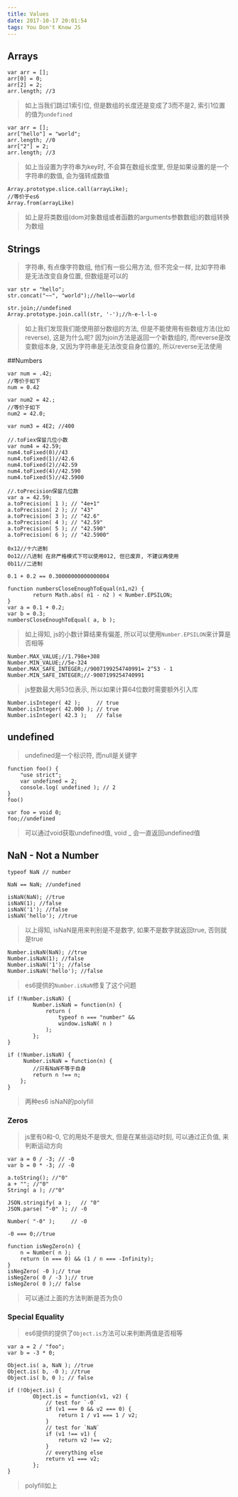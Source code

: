 ```yaml
---
title: Values
date: 2017-10-17 20:01:54
tags: You Don't Know JS
---
```

## Arrays

```
var arr = [];
arr[0] = 0;
arr[2] = 2;
arr.length; //3
```
> 如上当我们跳过1索引位, 但是数组的长度还是变成了3而不是2, 索引1位置的值为`undefined`

```
var arr = [];
arr["hello"] = "world";
arr.length; //0
arr["2"] = 2;
arr.length; //3
```
> 如上当设置为字符串为key时, 不会算在数组长度里, 但是如果设置的是一个字符串的数值, 会为强转成数值

```
Array.prototype.slice.call(arrayLike);
//等价于es6
Array.from(arrayLike)
```
> 如上是将类数组(dom对象数组或者函数的arguments参数数组)的数组转换为数组

## Strings
> 字符串, 有点像字符数组, 他们有一些公用方法, 但不完全一样, 比如字符串是无法改变自身位置, 但数组是可以的

```
var str = "hello";
str.concat("~~", "world");//hello~~world

str.join;//undefined
Array.prototype.join.call(str, '-');//h-e-l-l-o
```
> 如上我们发现我们能使用部分数组的方法, 但是不能使用有些数组方法(比如reverse), 这是为什么呢? 因为join方法是返回一个新数组的, 而reverse是改变数组本身, 又因为字符串是无法改变自身位置的, 所以reverse无法使用

##Numbers
```
var num = .42;
//等价于如下
num = 0.42

var num2 = 42.;
//等价于如下
num2 = 42.0;

var num3 = 4E2; //400

//.toFiex保留几位小数
var num4 = 42.59;
num4.toFixed(0)//43
num4.toFixed(1)//42.6
num4.toFixed(2)//42.59
num4.toFixed(4)//42.590
num4.toFixed(5)//42.5900

//.toPrecision保留几位数
var a = 42.59;
a.toPrecision( 1 ); // "4e+1"
a.toPrecision( 2 ); // "43"
a.toPrecision( 3 ); // "42.6"
a.toPrecision( 4 ); // "42.59"
a.toPrecision( 5 ); // "42.590"
a.toPrecision( 6 ); // "42.5900"
```

```
0x12//十六进制
0o12//八进制 在非严格模式下可以使用012, 但已废弃, 不建议再使用
0b11//二进制
```

```
0.1 + 0.2 == 0.30000000000000004

function numbersCloseEnoughToEqual(n1,n2) {
        return Math.abs( n1 - n2 ) < Number.EPSILON;
}
var a = 0.1 + 0.2;
var b = 0.3;
numbersCloseEnoughToEqual( a, b );
```
> 如上得知, js的小数计算结果有偏差, 所以可以使用`Number.EPSILON`来计算是否相等

```
Number.MAX_VALUE;//1.798e+308
Number.MIN_VALUE;//5e-324
Number.MAX_SAFE_INTEGER;//9007199254740991= 2^53 - 1
Number.MIN_SAFE_INTEGER;//-9007199254740991
```
> js整数最大用53位表示, 所以如果计算64位数时需要额外引入库

```
Number.isInteger( 42 );     // true
Number.isInteger( 42.000 ); // true
Number.isInteger( 42.3 );   // false
```

## undefined
> undefined是一个标识符, 而null是关键字

```
function foo() {
    "use strict";
    var undefined = 2;
    console.log( undefined ); // 2
}
foo()
```

```
var foo = void 0;
foo;//undefined
```
> 可以通过void获取undefined值, void _ 会一直返回undefined值

## NaN - Not a Number
```
typeof NaN // number

NaN == NaN; //undefined
```

```
isNaN(NaN); //true
isNaN(1); //false
isNaN('1'); //false
isNaN('hello'); //true
```
> 以上得知, isNaN是用来判别是不是数字, 如果不是数字就返回true, 否则就是true

```
Number.isNaN(NaN); //true
Number.isNaN(1); //false
Number.isNaN('1'); //false
Number.isNaN('hello'); //false
```
> es6提供的`Number.isNaN`修复了这个问题

```
if (!Number.isNaN) {
        Number.isNaN = function(n) {
            return (
                typeof n === "number" &&
                window.isNaN( n )
			); 
		};
}

if (!Number.isNaN) {
	 Number.isNaN = function(n) {
	 	//只有NaN不等于自身
        return n !== n;
    };
}
```
> 两种es6 isNaN的polyfill

### Zeros
> js里有0和-0, 它的用处不是很大, 但是在某些运动时刻, 可以通过正负值, 来判断运动方向

```
var a = 0 / -3; // -0
var b = 0 * -3; // -0

a.toString(); //"0"
a + ""; //"0"
String( a ); //"0"

JSON.stringify( a );   // "0"
JSON.parse( "-0" ); // -0

Number( "-0" );     // -0

-0 === 0;//true
```

```
function isNegZero(n) {
    n = Number( n );
    return (n === 0) && (1 / n === -Infinity);
}
isNegZero( -0 );// true
isNegZero( 0 / -3 );// true
isNegZero( 0 );// false
```
> 可以通过上面的方法判断是否为负0

### Special Equality
> es6提供的提供了`Object.is`方法可以来判断两值是否相等
```
var a = 2 / "foo";
var b = -3 * 0;

Object.is( a, NaN ); //true
Object.is( b, -0 ); //true
Object.is( b, 0 ); // false
```

```
if (!Object.is) {
        Object.is = function(v1, v2) {
            // test for `-0`
            if (v1 === 0 && v2 === 0) {
                return 1 / v1 === 1 / v2;
            }
            // test for `NaN`
            if (v1 !== v1) {
                return v2 !== v2;
            }
            // everything else
            return v1 === v2;
        };
}
```
> polyfill如上